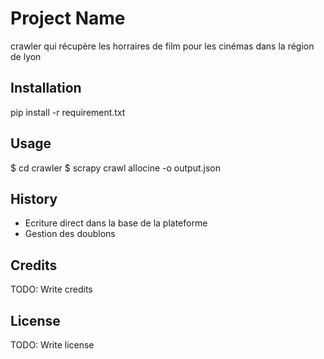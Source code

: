 # Project Name

crawler qui récupère les horraires de film pour les cinémas dans la région de lyon

## Installation

pip install -r requirement.txt

## Usage

$ cd crawler
$ scrapy crawl allocine -o output.json


## History

* Ecriture direct dans la base de la plateforme
* Gestion des doublons

## Credits

TODO: Write credits

## License

TODO: Write license

